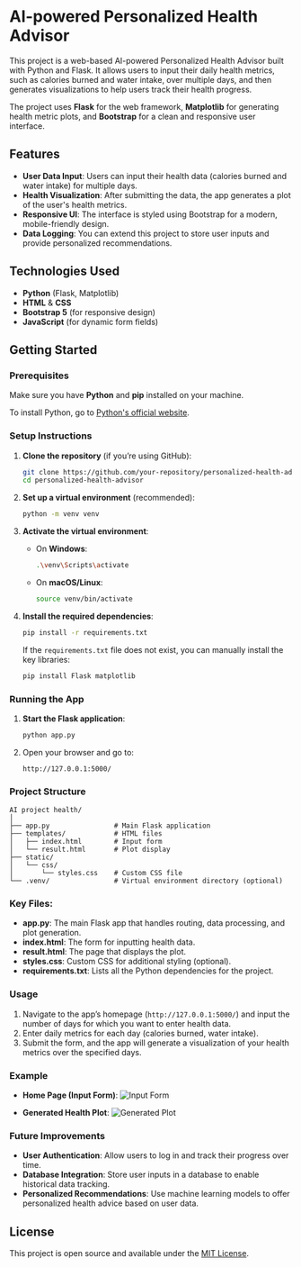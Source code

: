 
# AI-powered Personalized Health Advisor

This project is a web-based AI-powered Personalized Health Advisor built with Python and Flask. It allows users to input their daily health metrics, such as calories burned and water intake, over multiple days, and then generates visualizations to help users track their health progress. 

The project uses **Flask** for the web framework, **Matplotlib** for generating health metric plots, and **Bootstrap** for a clean and responsive user interface.

## Features

- **User Data Input**: Users can input their health data (calories burned and water intake) for multiple days.
- **Health Visualization**: After submitting the data, the app generates a plot of the user's health metrics.
- **Responsive UI**: The interface is styled using Bootstrap for a modern, mobile-friendly design.
- **Data Logging**: You can extend this project to store user inputs and provide personalized recommendations.

## Technologies Used

- **Python** (Flask, Matplotlib)
- **HTML** & **CSS**
- **Bootstrap 5** (for responsive design)
- **JavaScript** (for dynamic form fields)

## Getting Started

### Prerequisites

Make sure you have **Python** and **pip** installed on your machine. 

To install Python, go to [Python's official website](https://www.python.org/downloads/).

### Setup Instructions

1. **Clone the repository** (if you’re using GitHub):
   ```bash
   git clone https://github.com/your-repository/personalized-health-advisor.git
   cd personalized-health-advisor
   ```

2. **Set up a virtual environment** (recommended):
   ```bash
   python -m venv venv
   ```

3. **Activate the virtual environment**:

   - On **Windows**:
     ```bash
     .\venv\Scripts\activate
     ```

   - On **macOS/Linux**:
     ```bash
     source venv/bin/activate
     ```

4. **Install the required dependencies**:
   ```bash
   pip install -r requirements.txt
   ```

   If the `requirements.txt` file does not exist, you can manually install the key libraries:
   
   ```bash
   pip install Flask matplotlib
   ```

### Running the App

1. **Start the Flask application**:
   ```bash
   python app.py
   ```

2. Open your browser and go to:
   ```
   http://127.0.0.1:5000/
   ```

### Project Structure

```
AI project health/
│
├── app.py                # Main Flask application
├── templates/            # HTML files
│   ├── index.html        # Input form
│   └── result.html       # Plot display
├── static/
│   └── css/
│       └── styles.css    # Custom CSS file
└── .venv/                # Virtual environment directory (optional)
```

### Key Files:

- **app.py**: The main Flask app that handles routing, data processing, and plot generation.
- **index.html**: The form for inputting health data.
- **result.html**: The page that displays the plot.
- **styles.css**: Custom CSS for additional styling (optional).
- **requirements.txt**: Lists all the Python dependencies for the project.

### Usage

1. Navigate to the app’s homepage (`http://127.0.0.1:5000/`) and input the number of days for which you want to enter health data.
2. Enter daily metrics for each day (calories burned, water intake).
3. Submit the form, and the app will generate a visualization of your health metrics over the specified days.

### Example

- **Home Page (Input Form)**:
  ![Input Form](example-input.png)

- **Generated Health Plot**:
  ![Generated Plot](example-plot.png)

### Future Improvements

- **User Authentication**: Allow users to log in and track their progress over time.
- **Database Integration**: Store user inputs in a database to enable historical data tracking.
- **Personalized Recommendations**: Use machine learning models to offer personalized health advice based on user data.

## License

This project is open source and available under the [MIT License](https://opensource.org/licenses/MIT).

```

